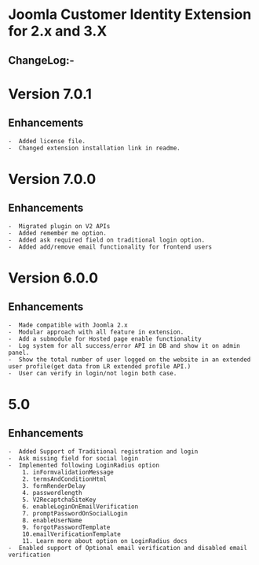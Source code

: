 #  Joomla Customer Identity Extension for 2.x and 3.X
## ChangeLog:-

# Version 7.0.1 
## Enhancements 
    -  Added license file.
    -  Changed extension installation link in readme.  

# Version 7.0.0 
## Enhancements 
    -  Migrated plugin on V2 APIs
    -  Added remember me option.
    -  Added ask required field on traditional login option.
    -  Added add/remove email functionality for frontend users
 
# Version 6.0.0
## Enhancements
    -  Made compatible with Joomla 2.x
    -  Modular approach with all feature in extension.
    -  Add a submodule for Hosted page enable functionality
    -  Log system for all success/error API in DB and show it on admin panel.
    -  Show the total number of user logged on the website in an extended user profile(get data from LR extended profile API.)
    -  User can verify in login/not login both case.

# 5.0
## Enhancements
    -  Added Support of Traditional registration and login
    -  Ask missing field for social login
    -  Implemented following LoginRadius option
        1. inFormvalidationMessage
        2. termsAndConditionHtml
        3. formRenderDelay
        4. passwordlength
        5. V2RecaptchaSiteKey
        6. enableLoginOnEmailVerification
        7. promptPasswordOnSocialLogin
        8. enableUserName
        9. forgotPasswordTemplate
        10.emailVerificationTemplate      
        11. Learn more about option on LoginRadius docs
    -  Enabled support of Optional email verification and disabled email verification


 
